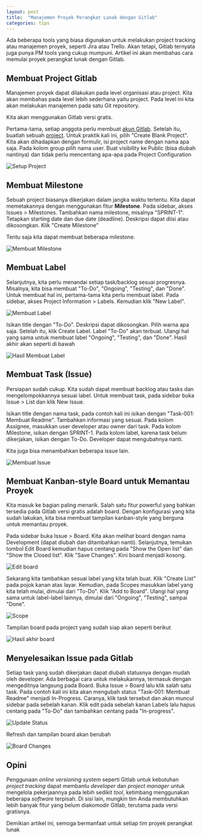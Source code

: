 ```yaml
---
layout: post
title:  "Manajemen Proyek Perangkat Lunak dengan Gitlab"
categories: tips
---
```

Ada beberapa tools yang biasa digunakan untuk melakukan project tracking atau manajemen proyek, seperti Jira atau Trello.
Akan tetapi, Gitlab ternyata juga punya PM tools yang cukup mumpuni. Artikel ini akan membahas cara memulai proyek
perangkat lunak dengan Gitlab.

## Membuat Project Gitlab

Manajemen proyek dapat dilakukan pada level organisasi atau project. Kita akan membahas pada level lebih sederhana yaitu
project. Pada level ini kita akan melakukan manajemen pada satu Git repository. 

Kita akan menggunakan Gitlab versi gratis.

Pertama-tama, setiap anggota perlu membuat [akun Gitlab](https://gitlab.com/users/sign_in). Setelah itu, buatlah 
sebuah [project](https://gtilab.com/projects/new). Untuk praktik kali ini, pilih "Create Blank Project". Kita akan
dihadapkan dengan formulir, isi project name dengan nama apa saja. Pada kolom group pilih nama user. Buat visibility 
ke Public (bisa diubah nantinya) dan tidak perlu mencentang apa-apa pada Project Configuration

![Setup Project](/img/artikel1-setup-project.png)

## Membuat Milestone

Sebuah project biasanya dikerjakan dalam jangka waktu tertentu. Kita dapat memetakannya dengan menggunakan fitur
**Milestone**. Pada sidebar, akses Issues > Milestones. Tambahkan nama milestone, misalnya "SPRINT-1". Tetapkan
starting date dan due date (deadline). Deskripsi dapat diisi atau dikosongkan. Klik "Create Milestone"

Tentu saja kita dapat membuat beberapa milestone.

![Membuat Milestone](/img/artikel1-milestone.png)

## Membuat Label

Selanjutnya, kita perlu menandai setiap task/backlog sesuai progresnya. Misalnya, kita bisa membuat "To-Do",
"Ongoing", "Testing", dan "Done". Untuk membuat hal ini, pertama-tama kita perlu membuat label. Pada sidebar,
akses Project Information > Labels. Kemudian klik "New Label".

![Membuat Label](/img/artikel1-label.png)

Isikan title dengan "To-Do". Deskripsi dapat dikosongkan. Pilih warna apa saja. Setelah itu, klik Create Label.
Label "To-Do" akan terbuat. Ulangi hal yang sama untuk membuat label "Ongoing", "Testing", dan "Done". Hasil akhir
akan seperti di bawah

![Hasil Membuat Label](/img/artikel1-label-hasil.png)

## Membuat Task (Issue)

Persiapan sudah cukup. Kita sudah dapat membuat backlog atau tasks dan mengelompokkannya sesuai label. Untuk
membuat task, pada sidebar buka Issue > List dan klik New Issue.

Isikan title dengan nama task, pada contoh kali ini isikan dengan "Task-001: Membuat Readme". Tambahkan informasi
yang sesuai. Pada kolom Assignee, masukkan user developer atau owner dari task. Pada kolom Milestone, isikan dengan
SPRINT-1. Pada kolom label, karena task belum dikerjakan, isikan dengan To-Do. Developer dapat mengubahnya nanti.

Kita juga bisa menambahkan beberapa issue lain.

![Membuat Issue](/img/artikel1-issue.png)

## Membuat Kanban-style Board untuk Memantau Proyek

Kita masuk ke bagian paling menarik. Salah satu fitur powerful yang bahkan tersedia pada Gitlab versi gratis adalah
board. Dengan konfigurasi yang kita sudah lakukan, kita bisa membuat tampilan kanban-style yang berguna untuk
memantau proyek.

Pada sidebar buka Issue > Board. Kita akan melihat board dengan nama Development (dapat diubah dan ditambahkan nanti).
Selanjutnya, temukan tombol Edit Board kemudian hapus centang pada "Show the Open list" dan "Show the Closed list".
Klik "Save Changes". Kini board menjadi kosong.

![Edit board](/img/artikel1-edit-board.png)

Sekarang kita tambahkan sesuai label yang kita telah buat. Klik "Create List" pada pojok kanan atas layar. Kemudian,
pada Scopes masukkan label yang kita telah mulai, dimulai dari "To-Do". Klik "Add to Board". Ulangi hal yang sama
untuk label-label lainnya, dimulai dari "Ongoing", "Testing", sampai "Done".

![Scope](/img/artikel1-scope.png)

Tampilan board pada project yang sudah siap akan seperti berikut

![Hasil akhir board](/img/artikel1-board.png)

## Menyelesaikan Issue pada Gitlab

Setiap task yang sudah dikerjakan dapat diubah statusnya dengan mudah oleh developer. Ada berbagai cara untuk
melakukannya, termasuk dengan mengeditnya langsung pada Board. Buka Issue > Board lalu klik salah satu task.
Pada contoh kali ini kita akan mengubah status "Task-001: Membuat Readme" menjadi In-Progress. Caranya, klik task
tersebut dan akan muncul sidebar pada sebelah kanan. Klik edit pada sebelah kanan Labels lalu hapus centang pada
"To-Do" dan tambahkan centang pada "In-progress".

![Update Status](/img/artikel1-update-status.png)

Refresh dan tampilan board akan berubah

![Board Changes](/img/artikel1-board-change.png)

## Opini

Penggunaan _online versioning system_ seperti Gitlab untuk kebutuhan _project tracking_ dapat 
membantu _developer_ dan _project manager_ untuk mengelola pekerjaannya pada
lebih sedikit _tool_, ketimbang menggunakan beberapa _software_ terpisah. Di
sisi lain, mungkin tim Anda membutuhkan lebih banyak fitur yang belum diakomodir
Gitlab, terutama pada versi gratisnya.

Demikian artikel ini, semoga bermanfaat untuk setiap tim proyek perangkat lunak



